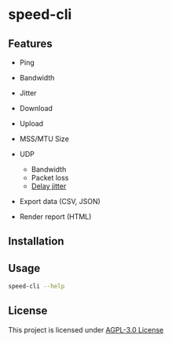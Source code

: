 # speed-cli

## Features

- Ping
- Bandwidth
- Jitter
- Download
- Upload
- MSS/MTU Size
- UDP
  - Bandwidth
  - Packet loss
  - [Delay jitter](https://en.wikipedia.org/wiki/Packet_delay_variation)

- Export data (CSV, JSON)
- Render report (HTML)

## Installation

<!-- TODO: Binary and from source code -->

## Usage

<!-- TODO -->
```bash
speed-cli --help
```

## License

This project is licensed under [AGPL-3.0 License](LICENSE)
